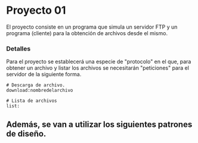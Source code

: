 # Proyecto 01
El proyecto consiste en un programa que simula un servidor FTP y un programa
(cliente) para la obtención de archivos desde el mismo.

### Detalles
Para el proyecto se establecerá una especie de "protocolo" en el que, para 
obtener un archivo y listar los archivos se necesitarán "peticiones" para el 
servidor de la siguiente forma.
	 
	
	
	# Descarga de archivo.
	download:nombredelarchivo

	# Lista de archivos
	list:
	
Además, se van a utilizar los siguientes patrones de diseño.
- 